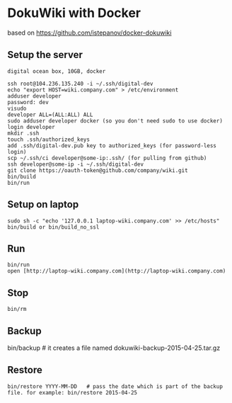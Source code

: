 # DokuWiki with Docker

based on https://github.com/istepanov/docker-dokuwiki

## Setup the server

    digital ocean box, 10GB, docker

    ssh root@104.236.135.240 -i ~/.ssh/digital-dev
    echo "export HOST=wiki.company.com" > /etc/environment
    adduser developer
    password: dev 
    visudo
    developer ALL=(ALL:ALL) ALL 
    sudo adduser developer docker (so you don't need sudo to use docker)
    login developer
    mkdir .ssh
    touch .ssh/authorized_keys
    add .ssh/digital-dev.pub key to authorized_keys (for password-less login)
    scp ~/.ssh/ci developer@some-ip:.ssh/ (for pulling from github)
    ssh developer@some-ip -i ~/.ssh/digital-dev
    git clone https://oauth-token@github.com/company/wiki.git
    bin/build
    bin/run

## Setup on laptop

    sudo sh -c "echo '127.0.0.1 laptop-wiki.company.com' >> /etc/hosts"
    bin/build or bin/build_no_ssl

## Run

    bin/run
    open [http://laptop-wiki.company.com](http://laptop-wiki.company.com)

## Stop

    bin/rm

## Backup

   bin/backup   # it creates a file named dokuwiki-backup-2015-04-25.tar.gz

## Restore

    bin/restore YYYY-MM-DD   # pass the date which is part of the backup file. for example: bin/restore 2015-04-25

